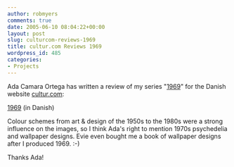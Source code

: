 ```yaml
---
author: robmyers
comments: true
date: 2005-06-10 08:04:22+00:00
layout: post
slug: culturcom-reviews-1969
title: cultur.com Reviews 1969
wordpress_id: 485
categories:
- Projects
---
```


  
Ada Camara Ortega has written a review of my series "[1969](http://www.robmers.org/art/1969)" for the Danish website [cultur.com](http://www.cultur.com/cunst/):  


  
[1969](http://www.cultur.com/cunst/1969.html) (in Danish)  


  
Colour schemes from art & design of the 1950s to the 1980s were a strong influence on the images, so I think Ada's right to mention 1970s psychedelia and wallpaper designs. Evie even bought me a book of wallpaper designs after I produced 1969. :-)  


  
Thanks Ada!  


  



